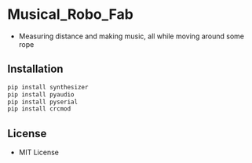 # Musical_Robo_Fab

- Measuring distance and making music, all while moving around some rope

## Installation

```bash
pip install synthesizer
pip install pyaudio
pip install pyserial
pip install crcmod
```

## License

- MIT License
